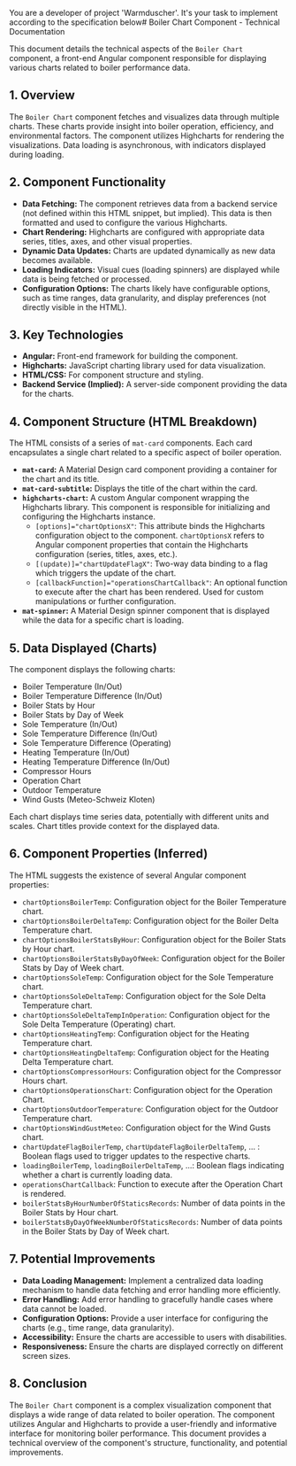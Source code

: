 You are a developer of project 'Warmduscher'. It's your task to implement according to the specification below# Boiler Chart Component - Technical Documentation

This document details the technical aspects of the `Boiler Chart` component, a front-end Angular component responsible for displaying various charts related to boiler performance data.

## 1. Overview

The `Boiler Chart` component fetches and visualizes data through multiple charts. These charts provide insight into boiler operation, efficiency, and environmental factors.  The component utilizes Highcharts for rendering the visualizations.  Data loading is asynchronous, with indicators displayed during loading.

## 2. Component Functionality

*   **Data Fetching:** The component retrieves data from a backend service (not defined within this HTML snippet, but implied).  This data is then formatted and used to configure the various Highcharts.
*   **Chart Rendering:** Highcharts are configured with appropriate data series, titles, axes, and other visual properties.
*   **Dynamic Data Updates:** Charts are updated dynamically as new data becomes available.
*   **Loading Indicators:** Visual cues (loading spinners) are displayed while data is being fetched or processed.
*   **Configuration Options:** The charts likely have configurable options, such as time ranges, data granularity, and display preferences (not directly visible in the HTML).

## 3.  Key Technologies

*   **Angular:** Front-end framework for building the component.
*   **Highcharts:** JavaScript charting library used for data visualization.
*   **HTML/CSS:** For component structure and styling.
*   **Backend Service (Implied):** A server-side component providing the data for the charts.

## 4. Component Structure (HTML Breakdown)

The HTML consists of a series of `mat-card` components. Each card encapsulates a single chart related to a specific aspect of boiler operation.

*   **`mat-card`:** A Material Design card component providing a container for the chart and its title.
*   **`mat-card-subtitle`:** Displays the title of the chart within the card.
*   **`highcharts-chart`:**  A custom Angular component wrapping the Highcharts library.  This component is responsible for initializing and configuring the Highcharts instance.
    *   `[options]="chartOptionsX"`: This attribute binds the Highcharts configuration object to the component.  `chartOptionsX` refers to Angular component properties that contain the Highcharts configuration (series, titles, axes, etc.).
    *   `[(update)]="chartUpdateFlagX"`:  Two-way data binding to a flag which triggers the update of the chart.
    *   `[callbackFunction]="operationsChartCallback"`: An optional function to execute after the chart has been rendered. Used for custom manipulations or further configuration.
*   **`mat-spinner`:** A Material Design spinner component that is displayed while the data for a specific chart is loading.

## 5. Data Displayed (Charts)

The component displays the following charts:

*   Boiler Temperature (In/Out)
*   Boiler Temperature Difference (In/Out)
*   Boiler Stats by Hour
*   Boiler Stats by Day of Week
*   Sole Temperature (In/Out)
*   Sole Temperature Difference (In/Out)
*   Sole Temperature Difference (Operating)
*   Heating Temperature (In/Out)
*   Heating Temperature Difference (In/Out)
*   Compressor Hours
*   Operation Chart
*   Outdoor Temperature
*   Wind Gusts (Meteo-Schweiz Kloten)

Each chart displays time series data, potentially with different units and scales.  Chart titles provide context for the displayed data.

## 6.  Component Properties (Inferred)

The HTML suggests the existence of several Angular component properties:

*   `chartOptionsBoilerTemp`: Configuration object for the Boiler Temperature chart.
*   `chartOptionsBoilerDeltaTemp`: Configuration object for the Boiler Delta Temperature chart.
*   `chartOptionsBoilerStatsByHour`: Configuration object for the Boiler Stats by Hour chart.
*   `chartOptionsBoilerStatsByDayOfWeek`: Configuration object for the Boiler Stats by Day of Week chart.
*   `chartOptionsSoleTemp`: Configuration object for the Sole Temperature chart.
*   `chartOptionsSoleDeltaTemp`: Configuration object for the Sole Delta Temperature chart.
*   `chartOptionsSoleDeltaTempInOperation`: Configuration object for the Sole Delta Temperature (Operating) chart.
*   `chartOptionsHeatingTemp`: Configuration object for the Heating Temperature chart.
*   `chartOptionsHeatingDeltaTemp`: Configuration object for the Heating Delta Temperature chart.
*   `chartOptionsCompressorHours`: Configuration object for the Compressor Hours chart.
*   `chartOptionsOperationsChart`: Configuration object for the Operation Chart.
*   `chartOptionsOutdoorTemperature`: Configuration object for the Outdoor Temperature chart.
*   `chartOptionsWindGustMeteo`: Configuration object for the Wind Gusts chart.
*   `chartUpdateFlagBoilerTemp`, `chartUpdateFlagBoilerDeltaTemp`, ... : Boolean flags used to trigger updates to the respective charts.
*   `loadingBoilerTemp`, `loadingBoilerDeltaTemp`, ...: Boolean flags indicating whether a chart is currently loading data.
*   `operationsChartCallback`: Function to execute after the Operation Chart is rendered.
*   `boilerStatsByHourNumberOfStaticsRecords`: Number of data points in the Boiler Stats by Hour chart.
*   `boilerStatsByDayOfWeekNumberOfStaticsRecords`: Number of data points in the Boiler Stats by Day of Week chart.

## 7.  Potential Improvements

*   **Data Loading Management:** Implement a centralized data loading mechanism to handle data fetching and error handling more efficiently.
*   **Error Handling:** Add error handling to gracefully handle cases where data cannot be loaded.
*   **Configuration Options:** Provide a user interface for configuring the charts (e.g., time range, data granularity).
*   **Accessibility:** Ensure the charts are accessible to users with disabilities.
*   **Responsiveness:**  Ensure the charts are displayed correctly on different screen sizes.

## 8. Conclusion

The `Boiler Chart` component is a complex visualization component that displays a wide range of data related to boiler operation.  The component utilizes Angular and Highcharts to provide a user-friendly and informative interface for monitoring boiler performance. This document provides a technical overview of the component's structure, functionality, and potential improvements.
